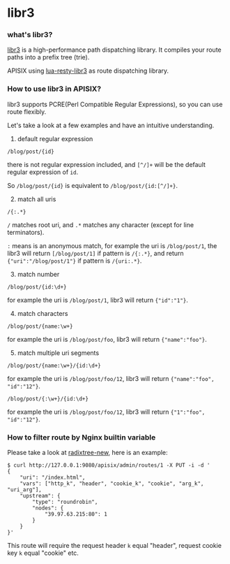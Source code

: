 # libr3

### what's libr3?
[libr3](https://github.com/c9s/r3) is a high-performance path dispatching library. It compiles your route paths into a prefix tree (trie).

APISIX using [lua-resty-libr3](https://github.com/iresty/lua-resty-libr3) as route dispatching library.

### How to use libr3 in APISIX?
libr3 supports PCRE(Perl Compatible Regular Expressions), so you can use route flexibly.

Let's take a look at a few examples and have an intuitive understanding.

1. default regular expression

`/blog/post/{id}`

there is not regular expression included, and `[^/]+` will be the default
regular expression of `id`.

So `/blog/post/{id}` is equivalent to `/blog/post/{id:[^/]+}`.

2. match all uris

`/{:.*}`

`/` matches root uri, and `.*` matches any character (except for line terminators).

`:` means is an anonymous match, for example the uri is `/blog/post/1`, the libr3 will return `[/blog/post/1]` if pattern is `/{:.*}`, and return `{"uri":"/blog/post/1"}` if pattern is `/{uri:.*}`.

3. match number

`/blog/post/{id:\d+}`

for example the uri is `/blog/post/1`, libr3 will return `{"id":"1"}`.

4. match characters

`/blog/post/{name:\w+}`

for example the uri is `/blog/post/foo`, libr3 will return `{"name":"foo"}`.

5. match multiple uri segments

`/blog/post/{name:\w+}/{id:\d+}`

for example the uri is `/blog/post/foo/12`, libr3 will return `{"name":"foo", "id":"12"}`.

`/blog/post/{:\w+}/{id:\d+}`

for example the uri is `/blog/post/foo/12`, libr3 will return `{"1":"foo", "id":"12"}`.

### How to filter route by Nginx builtin variable

Please take a look at [radixtree-new](https://github.com/iresty/lua-resty-radixtree#new),
here is an example:

```shell
$ curl http://127.0.0.1:9080/apisix/admin/routes/1 -X PUT -i -d '
{
    "uri": "/index.html",
    "vars": ["http_k", "header", "cookie_k", "cookie", "arg_k", "uri_arg"],
    "upstream": {
        "type": "roundrobin",
        "nodes": {
            "39.97.63.215:80": 1
        }
    }
}'
```

This route will require the request header `k` equal "header", request cookie key `k` equal "cookie" etc.
